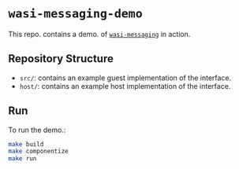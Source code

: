 # `wasi-messaging-demo`

This repo. contains a demo. of [`wasi-messaging`](https://github.com/WebAssembly/wasi-messaging) in action.

## Repository Structure

- `src/`: contains an example guest implementation of the interface.
- `host/`: contains an example host implementation of the interface.

## Run

To run the demo.:

```sh
make build
make componentize
make run
```
